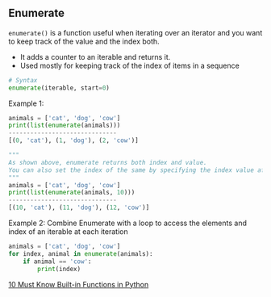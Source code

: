 ## Enumerate
`enumerate()` is a function useful when iterating over an iterator and you want to keep track of the value and the index both.
+ It adds a counter to an iterable and returns it.
+ Used mostly for keeping track of the index of items in a sequence

```py
# Syntax
enumerate(iterable, start=0)
```

Example 1:
```py
animals = ['cat', 'dog', 'cow']
print(list(enumerate(animals)))
------------------------------
[(0, 'cat'), (1, 'dog'), (2, 'cow')]

"""
As shown above, enumerate returns both index and value.
You can also set the index of the same by specifying the index value after the iterable
"""
animals = ['cat', 'dog', 'cow']
print(list(enumerate(animals, 10)))
------------------------------
[(10, 'cat'), (11, 'dog'), (12, 'cow')]
```

Example 2: Combine Enumerate with a loop to access the elements and index of an iterable at each iteration
```py
animals = ['cat', 'dog', 'cow']
for index, animal in enumerate(animals):
	if animal == 'cow':
		print(index)
```


[10 Must Know Built-in Functions in Python](https://medium.com/pythoneers/10-must-known-built-in-functions-in-python-2f196b9c0359)